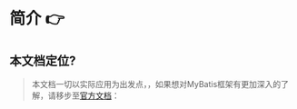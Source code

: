 # 简介 👉

## 本文档定位?

> 本文档一切以实际应用为出发点，，如果想对MyBatis框架有更加深入的了解，请移步至[官方文档](http://www.mybatis.org/mybatis-3/zh/index.html)： 